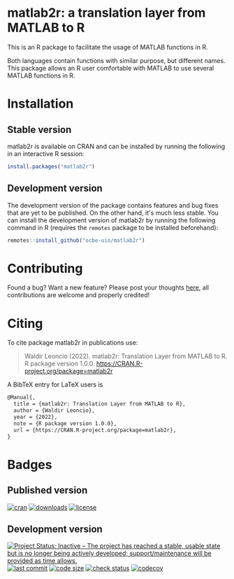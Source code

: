 # matlab2r: a translation layer from MATLAB to R

This is an R package to facilitate the usage of MATLAB functions in R.

Both languages contain functions with similar purpose, but different names.
This package allows an R user comfortable with MATLAB to use several MATLAB
functions in R.

# Installation

## Stable version

matlab2r is available on CRAN and can be installed by running the following in an interactive R session:

```R
install.packages("matlab2r")
```

## Development version

The development version of the package contains features and bug fixes that are yet to be published. On the other hand, it's much less stable. You can install the development version of matlab2r by running the following command in R (requires the `remotes` package to be installed beforehand):

```R
remotes::install_github("ocbe-uio/matlab2r")
```

# Contributing

Found a bug? Want a new feature? Please post your thoughts [here](https://github.com/ocbe-uio/matlab2r/issues/new), all contributions are welcome and properly credited!

# Citing

To cite package matlab2r in publications use:

> Waldir Leoncio (2022). matlab2r: Translation Layer from MATLAB to R. R package version 1.0.0. https://CRAN.R-project.org/package=matlab2r

A BibTeX entry for LaTeX users is

```latex
@Manual{,
  title = {matlab2r: Translation Layer from MATLAB to R},
  author = {Waldir Leoncio},
  year = {2022},
  note = {R package version 1.0.0},
  url = {https://CRAN.R-project.org/package=matlab2r},
}
```

# Badges

## Published version

[![cran](https://www.r-pkg.org/badges/version/matlab2r)](https://cran.r-project.org/package=matlab2r)
[![downloads](http://cranlogs.r-pkg.org/badges/grand-total/matlab2r)](https://cran.r-project.org/package=matlab2r)
[![license](https://img.shields.io/badge/license-GPL--3-blue.svg)](https://cran.r-project.org/web/licenses/GPL-3)

## Development version

[![Project Status: Inactive – The project has reached a stable, usable state but is no longer being actively developed; support/maintenance will be provided as time allows.](https://www.repostatus.org/badges/latest/inactive.svg)](https://www.repostatus.org/#inactive)
[![last commit](https://img.shields.io/github/last-commit/ocbe-uio/matlab2r.svg)](https://github.com/ocbe-uio/matlab2r/commits/develop)
[![code size](https://img.shields.io/github/languages/code-size/ocbe-uio/matlab2r.svg)](https://github.com/ocbe-uio/matlab2r)
[![check status](https://github.com/ocbe-uio/matlab2r/workflows/R-CMD-check/badge.svg)](https://github.com/ocbe-uio/matlab2r/actions)
[![codecov](https://codecov.io/gh/ocbe-uio/matlab2r/branch/develop/graph/badge.svg?token=78YFRZKJO6)](https://codecov.io/gh/ocbe-uio/matlab2r)
